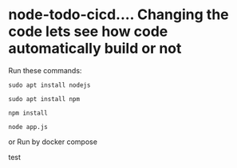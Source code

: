 # node-todo-cicd.... Changing the code lets see how code automatically build or not

Run these commands:


`sudo apt install nodejs`


`sudo apt install npm`


`npm install`

`node app.js`

or Run by docker compose

test

